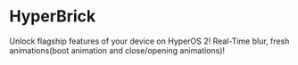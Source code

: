 # HyperBrick
Unlock flagship features of your device on HyperOS 2! Real-Time blur, fresh animations(boot animation and close/opening animations)!

